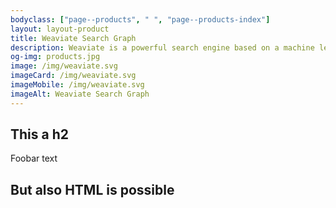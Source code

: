 ```yaml
---
bodyclass: ["page--products", " ", "page--products-index"]
layout: layout-product
title: Weaviate Search Graph
description: Weaviate is a powerful search engine based on a machine learning model
og-img: products.jpg
image: /img/weaviate.svg
imageCard: /img/weaviate.svg
imageMobile: /img/weaviate.svg
imageAlt: Weaviate Search Graph
---
```


## This a h2

Foobar text

<div class="container">
  <h2>But also HTML is possible</h2>
</div>

